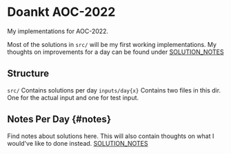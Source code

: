 # Doankt AOC-2022

My implementations for AOC-2022.

Most of the solutions in ```src/``` will be my first working implementations.
My thoughts on improvements for a day can be found under [SOLUTION_NOTES](SOLUTION_NOTES.md)

## Structure

```src/``` Contains solutions per day
```inputs/day{x}``` Contains two files in this dir. One for the actual input and one for test input.

## Notes Per Day {#notes}

Find notes about solutions here. This will also contain thoughts on what I would've like to done instead.
[SOLUTION_NOTES](SOLUTION_NOTES.md)
